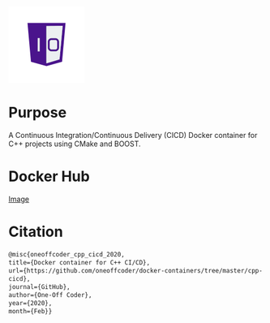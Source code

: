 ![One-Off Coder Logo](../logo.png "One-Off Coder")

# Purpose

A Continuous Integration/Continuous Delivery (CICD) Docker container for C++ projects using CMake and BOOST.

# Docker Hub

[Image](https://hub.docker.com/r/oneoffcoder/cpp-cicd)

# Citation

```
@misc{oneoffcoder_cpp_cicd_2020, 
title={Docker container for C++ CI/CD}, 
url={https://github.com/oneoffcoder/docker-containers/tree/master/cpp-cicd}, 
journal={GitHub},
author={One-Off Coder}, 
year={2020}, 
month={Feb}}
```